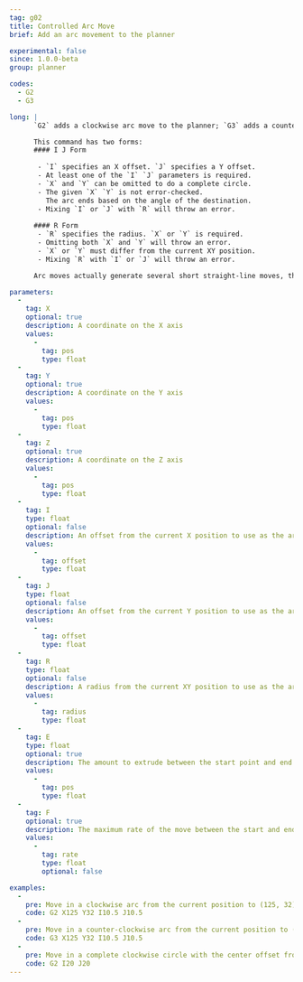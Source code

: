 ```yaml
---
tag: g02
title: Controlled Arc Move
brief: Add an arc movement to the planner

experimental: false
since: 1.0.0-beta
group: planner

codes:
  - G2
  - G3

long: |
      `G2` adds a clockwise arc move to the planner; `G3` adds a counter-clockwise arc. An arc move starts at the current position and ends at the given XYZ, pivoting around a center-point offset given by `I` and `J` or `R`.

      This command has two forms:
      #### I J Form
      
       - `I` specifies an X offset. `J` specifies a Y offset.
       - At least one of the `I` `J` parameters is required.
       - `X` and `Y` can be omitted to do a complete circle.
       - The given `X` `Y` is not error-checked.
         The arc ends based on the angle of the destination.
       - Mixing `I` or `J` with `R` will throw an error.
      
      #### R Form
       - `R` specifies the radius. `X` or `Y` is required.
       - Omitting both `X` and `Y` will throw an error.
       - `X` or `Y` must differ from the current XY position.
       - Mixing `R` with `I` or `J` will throw an error.

      Arc moves actually generate several short straight-line moves, the length of which are determined by the configuration option `MM_PER_ARC_SEGMENT` (default 1mm). Any change in the Z position is linearly interpolated over the whole arc.

parameters:
  -
    tag: X
    optional: true
    description: A coordinate on the X axis
    values:
      -
        tag: pos
        type: float
  -
    tag: Y
    optional: true
    description: A coordinate on the Y axis
    values:
      -
        tag: pos
        type: float
  -
    tag: Z
    optional: true
    description: A coordinate on the Z axis
    values:
      -
        tag: pos
        type: float
  -
    tag: I
    type: float
    optional: false
    description: An offset from the current X position to use as the arc center
    values:
      -
        tag: offset
        type: float
  -
    tag: J
    type: float
    optional: false
    description: An offset from the current Y position to use as the arc center
    values:
      -
        tag: offset
        type: float
  -
    tag: R
    type: float
    optional: false
    description: A radius from the current XY position to use as the arc center
    values:
      -
        tag: radius
        type: float
  -
    tag: E
    type: float
    optional: true
    description: The amount to extrude between the start point and end point
    values:
      -
        tag: pos
        type: float
  -
    tag: F
    optional: true
    description: The maximum rate of the move between the start and end point
    values:
      -
        tag: rate
        type: float
        optional: false

examples:
  -
    pre: Move in a clockwise arc from the current position to (125, 32) with the center offset from the current position by (10.5, 10.5).
    code: G2 X125 Y32 I10.5 J10.5
  -
    pre: Move in a counter-clockwise arc from the current position to (125, 32) with the center offset from the current position by (10.5, 10.5).
    code: G3 X125 Y32 I10.5 J10.5
  -
    pre: Move in a complete clockwise circle with the center offset from the current position by 20, 20.
    code: G2 I20 J20
---
```

